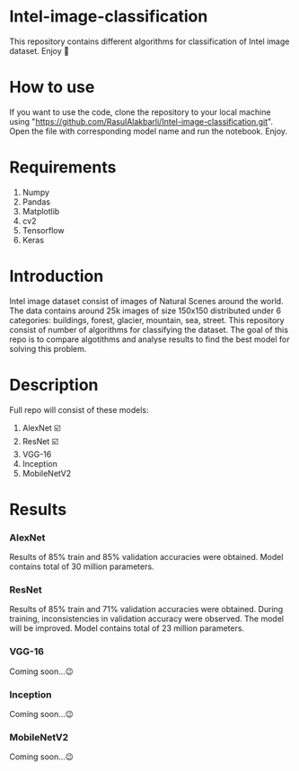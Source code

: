 # Intel-image-classification
This repository contains different algorithms for classification of Intel image dataset. Enjoy 🙂

# How to use
If you want to use the code, clone the repository to your local machine using "https://github.com/RasulAlakbarli/Intel-image-classification.git". Open the file with corresponding model name and run the notebook. Enjoy.

# Requirements
1. Numpy
2. Pandas
3. Matplotlib
4. cv2
5. Tensorflow
6. Keras

# Introduction
Intel image dataset consist of images of Natural Scenes around the world. The data contains around 25k images of size 150x150 distributed under 6 categories: buildings, forest, glacier, mountain, sea, street. This repository consist of number of algorithms for classifying the dataset. The goal of this repo is to compare algotithms and analyse results to find the best model for solving this problem.

# Description
Full repo will consist of these models:
1. AlexNet ☑️
2. ResNet ☑️
3. VGG-16 
4. Inception 
5. MobileNetV2

# Results
### AlexNet 
Results of 85% train and 85% validation accuracies were obtained. Model contains total of 30 million parameters.

### ResNet 
Results of 85% train and 71% validation accuracies were obtained. During training, inconsistencies in validation accuracy were observed. The model will be improved. Model contains total of 23 million parameters.

### VGG-16 
Coming soon...😉

### Inception 
Coming soon...😉

### MobileNetV2 
Coming soon...😉

